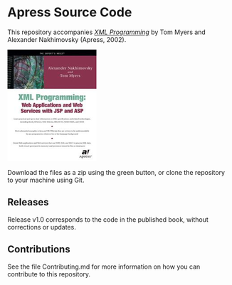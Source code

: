 # Apress Source Code

This repository accompanies [*XML Programming*](http://www.apress.com/9781590590034) by Tom Myers and Alexander Nakhimovsky (Apress, 2002).

![Cover image](9781590590034.jpg)

Download the files as a zip using the green button, or clone the repository to your machine using Git.

## Releases

Release v1.0 corresponds to the code in the published book, without corrections or updates.

## Contributions

See the file Contributing.md for more information on how you can contribute to this repository.
